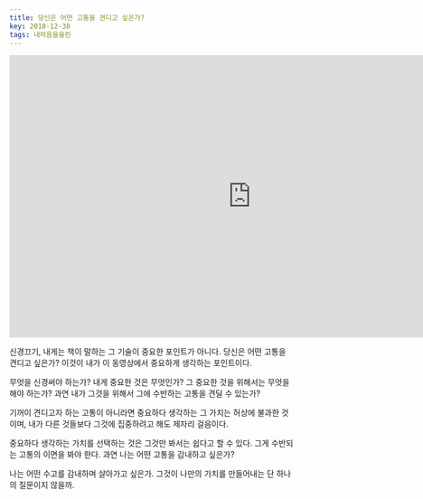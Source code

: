 ```yaml
---
title: 당신은 어떤 고통을 견디고 싶은가?
key: 2018-12-30
tags: 내마음을울린
---
```


<iframe width="854" height="500" src="https://www.youtube.com/embed/_zFFk7AZiL4" frameborder="0" allow="accelerometer; autoplay; encrypted-media; gyroscope; picture-in-picture" allowfullscreen></iframe>

<br/>

신경끄기, 내게는 책이 말하는 그 기술이 중요한 포인트가 아니다.
당신은 어떤 고통을 견디고 싶은가? 이것이 내가 이 동영상에서 중요하게 생각하는 포인트이다.

무엇을 신경써야 하는가? 내게 중요한 것은 무엇인가?
그 중요한 것을 위해서는 무엇을 해야 하는가?
과연 내가 그것을 위해서 그에 수반하는 고통을 견딜 수 있는가?

기꺼이 견디고자 하는 고통이 아니라면
중요하다 생각하는 그 가치는 허상에 불과한 것이며,
내가 다른 것들보다 그것에 집중하려고 해도 제자리 걸음이다.

중요하다 생각하는 가치를 선택하는 것은 그것만 봐서는 쉽다고 할 수 있다.
그게 수반되는 고통의 이면을 봐야 한다.
과연 나는 어떤 고통을 감내하고 싶은가?

나는 어떤 수고를 감내하며 살아가고 싶은가.
그것이 나만의 가치를 만들어내는 단 하나의 질문이지 않을까.
